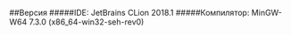 ##Версия
#####IDE: 
    JetBrains CLion 2018.1
#####Компилятор: 
    MinGW-W64 7.3.0 
    (x86_64-win32-seh-rev0)